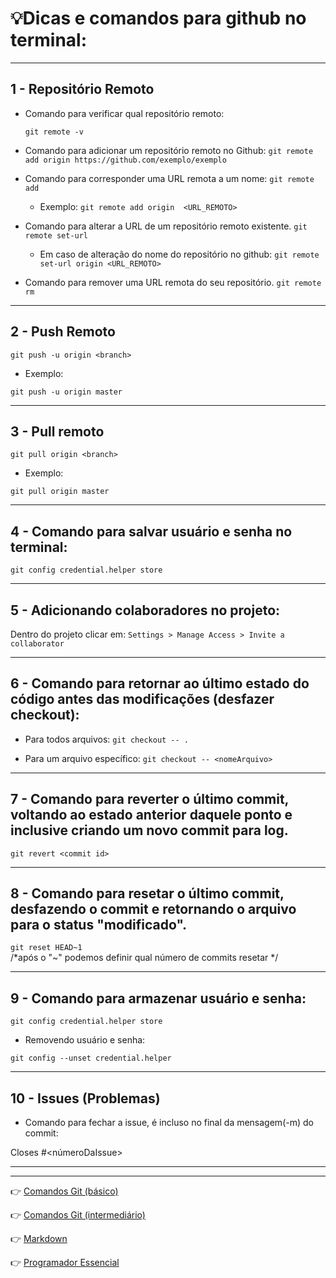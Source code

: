 # :bulb:Dicas e comandos para github no terminal:

---


## 1 - Repositório Remoto

* Comando para verificar qual repositório remoto:

    `git remote -v`

 * Comando para adicionar um repositório remoto no Github:
    `git remote add origin https://github.com/exemplo/exemplo`

* Comando para corresponder uma URL remota a um nome:
`git remote add`
    * Exemplo: `git remote add origin  <URL_REMOTO> `
* Comando para alterar a URL de um repositório remoto existente.
`git remote set-url`
    * Em caso de alteração do nome do repositório no github: `git remote set-url origin <URL_REMOTO>`

* Comando para remover uma URL remota do seu repositório.
`git remote rm`

---

## 2 - Push Remoto

`git push -u origin <branch>`

* Exemplo:

`git push -u origin master`

---

## 3 - Pull remoto

`git pull origin <branch>`

* Exemplo:

`git pull origin master`

---

## 4 - Comando para salvar usuário e senha no terminal:

`git config credential.helper store`

---

## 5 - Adicionando colaboradores no projeto:

Dentro do projeto clicar em: `Settings > Manage Access > Invite a collaborator`

---

## 6 - Comando para retornar ao último estado do código antes das modificações (desfazer checkout):

* Para todos arquivos:
    `git checkout -- .`

* Para um arquivo específico:
    `git checkout -- <nomeArquivo>`

---

## 7 - Comando para reverter o último commit, voltando ao estado anterior daquele ponto e inclusive criando um novo commit para log.

`git revert <commit id>`

---

## 8 - Comando para resetar o último commit, desfazendo o commit e retornando o arquivo para o status "modificado".

`git reset HEAD~1`  
 /*após o "~" podemos definir qual número  de commits resetar */

---

## 9 - Comando para armazenar usuário e senha:

`git config credential.helper store`

* Removendo usuário e senha:

`git config --unset credential.helper`

---

## 10 - Issues (Problemas)

* Comando para fechar a issue, é incluso no final da mensagem(-m) do commit:

Closes #<númeroDaIssue>

---
---

:point_right: [Comandos Git (básico)](https://github.com/Dev-HideyukiTakahashi/Programador-Essencial/blob/master/pasta_essencial/extras/git_github/ComandosGit(b%C3%A1sico).MD)

:point_right: [Comandos Git (intermediário)](https://github.com/Dev-HideyukiTakahashi/Programador-Essencial/blob/master/pasta_essencial/extras/git_github/ComandosGit(intermedi%C3%A1rio).MD) 

:point_right: [Markdown](https://github.com/Dev-HideyukiTakahashi/Programador-Essencial/blob/master/pasta_essencial/extras/git_github/Markdown.MD)

:point_right: [Programador Essencial](https://github.com/Dev-HideyukiTakahashi/Programador-Essencial)







